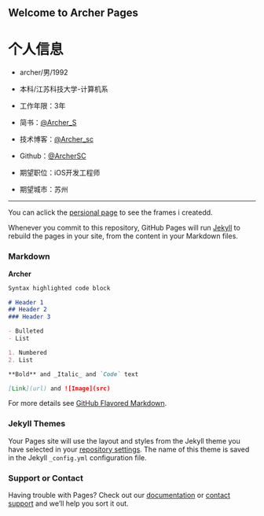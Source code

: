 ## Welcome to Archer Pages

# 个人信息

 - archer/男/1992 
 - 本科/江苏科技大学-计算机系 
 - 工作年限：3年
 - 简书：[@Archer_S](http://www.jianshu.com/u/d28964eee645) 
 - 技术博客：[@Archer_sc](http://blog.csdn.net/archer_sc) 
 - Github：[@ArcherSC](https://github.com/ArcherSC)  

 - 期望职位：iOS开发工程师
 - 期望城市：苏州

---

You can aclick the [persional page](https://github.com/ArcherSC) to see the frames i createdd.

Whenever you commit to this repository, GitHub Pages will run [Jekyll](https://jekyllrb.com/) to rebuild the pages in your site, from the content in your Markdown files.

### Markdown

**Archer** 

```markdown
Syntax highlighted code block

# Header 1
## Header 2
### Header 3

- Bulleted
- List

1. Numbered
2. List

**Bold** and _Italic_ and `Code` text

[Link](url) and ![Image](src)
```

For more details see [GitHub Flavored Markdown](https://guides.github.com/features/mastering-markdown/).

### Jekyll Themes

Your Pages site will use the layout and styles from the Jekyll theme you have selected in your [repository settings](https://github.com/ArcherSC/archer.github.io/settings). The name of this theme is saved in the Jekyll `_config.yml` configuration file.

### Support or Contact

Having trouble with Pages? Check out our [documentation](https://help.github.com/categories/github-pages-basics/) or [contact support](https://github.com/contact) and we’ll help you sort it out.
